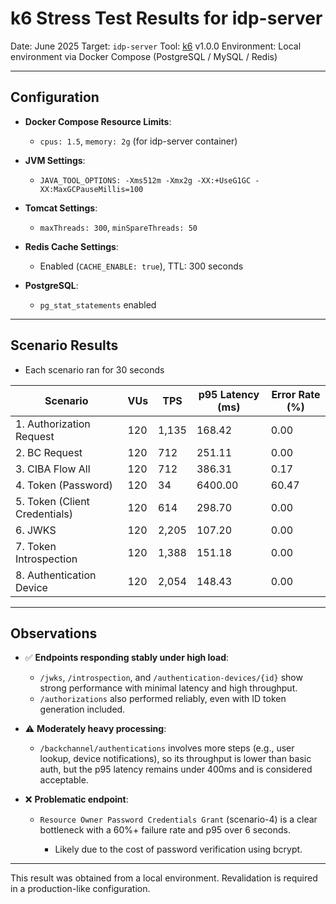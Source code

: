 # k6 Stress Test Results for idp-server

Date: June 2025
Target: `idp-server`
Tool: [k6](https://k6.io/) v1.0.0
Environment: Local environment via Docker Compose (PostgreSQL / MySQL / Redis)

---

## Configuration

* **Docker Compose Resource Limits**:

    * `cpus: 1.5`, `memory: 2g` (for idp-server container)
* **JVM Settings**:

    * `JAVA_TOOL_OPTIONS: -Xms512m -Xmx2g -XX:+UseG1GC -XX:MaxGCPauseMillis=100`
* **Tomcat Settings**:

    * `maxThreads: 300`, `minSpareThreads: 50`
* **Redis Cache Settings**:

    * Enabled (`CACHE_ENABLE: true`), TTL: 300 seconds
* **PostgreSQL**:

    * `pg_stat_statements` enabled

---

## Scenario Results

* Each scenario ran for 30 seconds

| Scenario                      | VUs | TPS   | p95 Latency (ms) | Error Rate (%) |
|-------------------------------|-----|-------|------------------|----------------|
| 1. Authorization Request      | 120 | 1,135 | 168.42           | 0.00           |
| 2. BC Request                 | 120 | 712   | 251.11           | 0.00           |
| 3. CIBA Flow All              | 120 | 712   | 386.31           | 0.17           |
| 4. Token (Password)           | 120 | 34    | 6400.00          | 60.47          |
| 5. Token (Client Credentials) | 120 | 614   | 298.70           | 0.00           |
| 6. JWKS                       | 120 | 2,205 | 107.20           | 0.00           |
| 7. Token Introspection        | 120 | 1,388 | 151.18           | 0.00           |
| 8. Authentication Device      | 120 | 2,054 | 148.43           | 0.00           |

---

## Observations

* ✅ **Endpoints responding stably under high load**:

    * `/jwks`, `/introspection`, and `/authentication-devices/{id}` show strong performance with minimal latency and
      high throughput.
    * `/authorizations` also performed reliably, even with ID token generation included.

* ⚠️ **Moderately heavy processing**:

    * `/backchannel/authentications` involves more steps (e.g., user lookup, device notifications), so its throughput is
      lower than basic auth, but the p95 latency remains under 400ms and is considered acceptable.

* ❌ **Problematic endpoint**:

    * `Resource Owner Password Credentials Grant` (scenario-4) is a clear bottleneck with a 60%+ failure rate and p95
      over 6 seconds.

        * Likely due to the cost of password verification using bcrypt.

---

This result was obtained from a local environment.
Revalidation is required in a production-like configuration.
